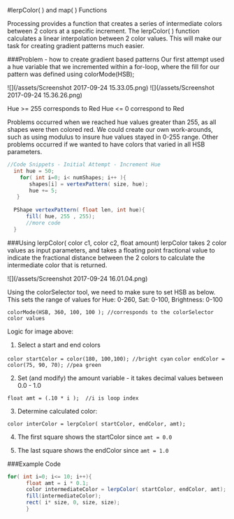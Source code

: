 #lerpColor( ) and map( ) Functions

Processing provides a function that creates a series of intermediate colors between 2 colors at a specific increment.  The lerpColor( ) function calculates a linear interpolation between 2 color values.  This will make our task for creating gradient patterns much easier.  

###Problem - how to create gradient based patterns 
Our first attempt used a hue variable that we incremented within a for-loop, where the fill for our pattern was defined using colorMode(HSB);

![](/assets/Screenshot 2017-09-24 15.33.05.png)
![](/assets/Screenshot 2017-09-24 15.36.26.png)

Hue >= 255  corresponds to Red
Hue <= 0    correspond to Red
    
Problems occurred when we reached hue values greater than 255, as all shapes were then colored red.  We could create our own work-arounds, such as using modulus to insure hue values stayed in 0-255 range.  Other problems occurred if we wanted to have colors that varied in all HSB parameters.     

```java
//Code Snippets - Initial Attempt - Increment Hue
  int hue = 50;
    for( int i=0; i< numShapes; i++ ){
       shapes[i] = vertexPattern( size, hue);
       hue += 5;
   }
  
  PShape vertexPattern( float len, int hue){
      fill( hue, 255 , 255);
      //more code
  }
```

###Using lerpColor( color c1, color c2, float amount) 
lerpColor takes 2 color values as input parameters, and takes a floating point fractional value to indicate the fractional distance between the 2 colors to calculate the intermediate color that is returned.

![](/assets/Screenshot 2017-09-24 16.01.04.png)

Using the colorSelector tool, we need to make sure to set HSB as below. This sets the range of values for Hue: 0-260, Sat: 0-100, Brightness: 0-100

`colorMode(HSB, 360, 100, 100 ); //corresponds to the colorSelector color values`

Logic for image above:  

1. Select a start and end colors
     
  `color startColor = color(180, 100,100); //bright cyan`
  `color endColor = color(75, 90, 70); //pea green`
  
2. Set (and modify) the amount variable - it takes decimal values between 0.0 - 1.0
 
 `float amt = (.10 * i );  //i is loop index `
 
3.  Determine calculated color:
  
  `color interColor = lerpColor( startColor, endColor, amt);`
  
4.  The first square shows the startColor since `amt = 0.0`

5.  The last square shows the endColor since `amt = 1.0`
  
###Example Code

```java
for( int i=0; i<= 10; i++){
      float amt = i * 0.1;
      color intermediateColor = lerpColor( startColor, endColor, amt);
      fill(intermediateColor);
      rect( i* size, 0, size, size);
      }
```


  
  
  


